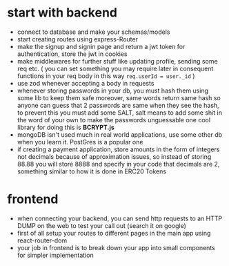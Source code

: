 # start with backend
- connect to database and make your schemas/models
- start creating routes using express-Router
- make the signup and signin page and return a jwt token for authentication, store the jwt in cookies
- make middlewares for further stuff like updating profile, sending some req etc. ( you can set something you may require later in consequent functions in your req body in this way `req.userId = user._id` )
- use zod whenever accepting a body in requests
- whenever storing passwords in your db, you must hash them using some lib to keep them safe
  moreover, same words return same hash so anyone can guess that 2 passwords are same when they see the hash, to prevent this you must add some SALT, salt means to add some shit in the word of your own to make the passwords unguessable
  one cool library for doing this is **BCRYPT.js**
- mongoDB isn't used much in real world applications, use some other db when you learn it. PostGres is a popular one
- if creating a payment application, store amounts in the form of integers not decimals because of approximation issues, so instead of storing 88.88 you will store 8888 and specify in your code that decimals are 2, something similar to how it is done in ERC20 Tokens

# frontend
- when connecting your backend, you can send http requests to an HTTP DUMP on the web  to test your call out (search it on google)
- first of all setup your routes to different pages in the main app using react-router-dom
- your job in frontend is to break down your app into small components for simpler implementation